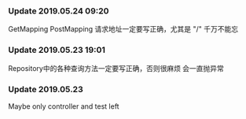 ### Update 2019.05.24 09:20

GetMapping PostMapping 请求地址一定要写正确，尤其是
"/"
千万不能忘

### Update 2019.05.23 19:01

Repository中的各种查询方法一定要写正确，否则很麻烦
会一直抛异常
### Update 2019.05.23

Maybe only controller and test left